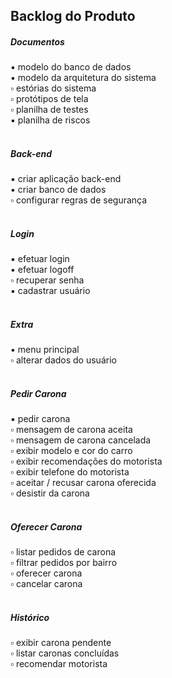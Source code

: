 Backlog do Produto
-----------

##### Documentos
:black_small_square: modelo do banco de dados  
:black_small_square: modelo da arquitetura do sistema  
:white_small_square: estórias do sistema  
:white_small_square: protótipos de tela  
:white_small_square: planilha de testes  
:black_small_square: planilha de riscos  
<br>

##### Back-end
:black_small_square: criar aplicação back-end  
:black_small_square: criar banco de dados  
:white_small_square: configurar regras de segurança  
<br>

##### Login
:black_small_square: efetuar login  
:black_small_square: efetuar logoff  
:white_small_square: recuperar senha  
:black_small_square: cadastrar usuário  
<br>

##### Extra
:black_small_square: menu principal  
:white_small_square: alterar dados do usuário  
<br>

##### Pedir Carona
:black_small_square: pedir carona  
:white_small_square: mensagem de carona aceita  
:white_small_square: mensagem de carona cancelada  
:white_small_square: exibir modelo e cor do carro  
:white_small_square: exibir recomendações do motorista  
:white_small_square: exibir telefone do motorista  
:white_small_square: aceitar / recusar carona oferecida  
:white_small_square: desistir da carona  
<br>

##### Oferecer Carona
:white_small_square: listar pedidos de carona  
:white_small_square: filtrar pedidos por bairro  
:white_small_square: oferecer carona  
:white_small_square: cancelar carona  
<br>

##### Histórico
:white_small_square: exibir carona pendente  
:white_small_square: listar caronas concluídas  
:white_small_square: recomendar motorista  